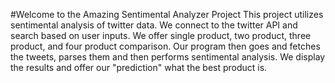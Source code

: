 #Welcome to the Amazing Sentimental Analyzer Project
This project utilizes sentimental analysis of twitter data.
We connect to the twitter API and search based on user inputs.
We offer single product, two product, three product, and four product comparison.
Our program then goes and fetches the tweets, parses them and then performs sentimental analysis.
We display the results and offer our "prediction" what the best product is.
